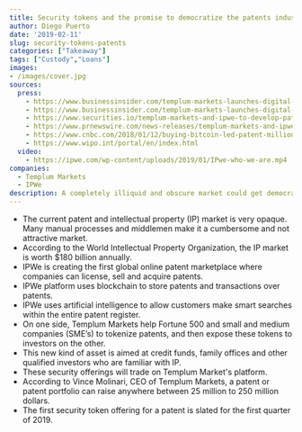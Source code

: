 ```yaml
---
title: Security tokens and the promise to democratize the patents industry
author: Diego Puerto
date: '2019-02-11'
slug: security-tokens-patents
categories: ["Takeaway"]
tags: ["Custody","Loans"]
images:
- /images/cover.jpg
sources:
  press:
    - https://www.businessinsider.com/templum-markets-launches-digital-securities-for-patent-portfolios-2019-1
    - https://www.businessinsider.com/templum-markets-launches-digital-securities-for-patent-portfolios-2019-1
    - https://www.securities.io/templum-markets-and-ipwe-to-develop-patent-finance-market/ 
    - https://www.prnewswire.com/news-releases/templum-markets-and-ipwe-launch-patent-finance-market-for-fortune-global-500-companies-and-smes-300782316.html 
    - https://www.cnbc.com/2018/01/12/buying-bitcoin-led-patent-millionaire-to-even-bigger-investing-idea.html 
    - https://www.wipo.int/portal/en/index.html 
  video:
    - https://ipwe.com/wp-content/uploads/2019/01/IPwe-who-we-are.mp4  
companies:
  - Templum Markets
  - IPWe
description: A completely illiquid and obscure market could get democratized through Security Tokens.
---
```


- The current patent and intellectual property (IP) market is very opaque. Many manual processes and middlemen make it a cumbersome and not attractive market.
- According to the World Intellectual Property Organization, the IP market is worth $180 billion annually.
- IPWe is creating the first global online patent marketplace where companies can license, sell and acquire patents.
- IPWe platform uses blockchain to store patents and transactions over patents.
- IPWe uses artificial intelligence to allow customers make smart searches within the entire patent register.
- On one side, Templum Markets help Fortune 500 and small and medium companies (SME’s) to tokenize patents, and then expose these tokens to investors on the other.
- This new kind of asset is aimed at credit funds, family offices and other qualified investors who are familiar with IP.
- These security offerings will trade on Templum Market's platform.
- According to Vince Molinari, CEO of Templum Markets, a patent or patent portfolio can raise anywhere between 25 million to 250 million dollars.
- The first security token offering for a patent is slated for the first quarter of 2019.


